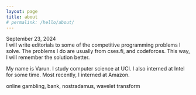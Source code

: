 ```yaml
---
layout: page
title: about
# permalink: /hello/about/
---
```


September 23, 2024  
I will write editorials to some of the competitive programming problems I solve. The problems I do are usually from cses.fi, and codeforces. This way, I will remember the solution better.

My name is Varun. I study computer science at UCI. I also interned at Intel for some time. Most recently, I interned at Amazon.  

online gambling, bank, nostradamus, wavelet transform
